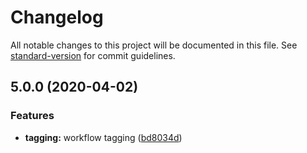 # Changelog

All notable changes to this project will be documented in this file. See [standard-version](https://github.com/conventional-changelog/standard-version) for commit guidelines.

## 5.0.0 (2020-04-02)


### Features

* **tagging:** workflow tagging ([bd8034d](https://github.com/americanexpress/one-app/commit/bd8034df05426841d7b2532beb3a928a511b8c51))

